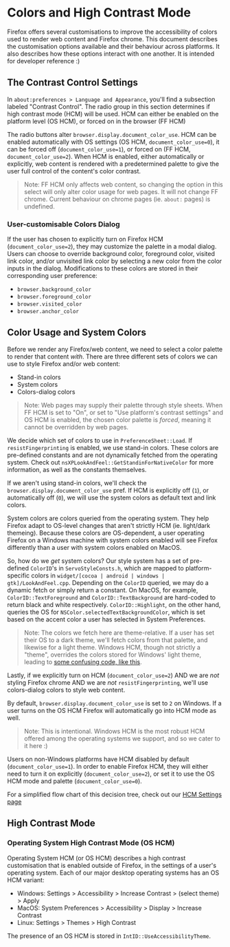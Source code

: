 # Colors and High Contrast Mode
Firefox offers several customisations to improve the accessibility of colors used to render web content and Firefox chrome. This document describes the customisation options available and their behaviour across platforms. It also describes how these options interact with one another. It is intended for developer reference :)

## The Contrast Control Settings
In `about:preferences > Language and Appearance`, you'll find a subsection labeled "Contrast Control". The radio group in this section determines if high contrast mode (HCM) will be used. HCM can either be enabled on the platform level (OS HCM), or forced on in the browser (FF HCM)

The radio buttons alter `browser.display.document_color_use`. HCM can be enabled automatically with OS settings (OS HCM, `document_color_use=0`), it can be forced off (`document_color_use=1`), or forced on (FF HCM, `document_color_use=2`). When HCM is enabled, either automatically or explicitly, web content is rendered with a predetermined palette to give the user full control of the content's color contrast.
> Note: FF HCM only affects web content, so changing the option in this select will only alter color usage for web pages. It will not change FF chrome. Current behaviour on chrome pages (ie. `about:` pages) is undefined.

### User-customisable Colors Dialog
If the user has chosen to explicitly turn on Firefox HCM (`document_color_use=2`), they may customize the palette in a modal dialog. Users can choose to override background color, foreground color, visited link color, and/or unvisited link color by selecting a new color from the color inputs in the dialog. Modifications to these colors are stored in their corresponding user preference:
- `browser.background_color`
- `browser.foreground_color`
- `browser.visited_color`
- `browser.anchor_color`

## Color Usage and System Colors
Before we render any Firefox/web content, we need to select a color palette to render that content _with_. There are three different sets of colors we can use to style Firefox and/or web content:
- Stand-in colors
- System colors
- Colors-dialog colors

> Note: Web pages may supply their palette through style sheets. When FF HCM is set to "On", or set to "Use platform's contrast settings" and OS HCM is enabled, the chosen color palette is _forced_, meaning it cannot be overridden by web pages.

We decide which set of colors to use in `PreferenceSheet::Load`. If `resistFingerprinting` is enabled, we use stand-in colors. These colors are pre-defined constants and are not dynamically fetched from the operating system. Check out `nsXPLookAndFeel::GetStandinForNativeColor` for more information, as well as the constants themselves.

If we aren't using stand-in colors, we'll check the `browser.display.document_color_use` pref. If HCM is explicitly off (`1`), or automatically off (`0`), we will use the system colors as default text and link colors.

System colors are colors queried from the operating system. They help Firefox adapt to OS-level changes that aren't strictly HCM (ie. light/dark themeing). Because these colors are OS-dependent, a user operating Firefox on a Windows machine with system colors enabled will see Firefox differently than a user with system colors enabled on MacOS.

 So, how do we _get_ system colors? Our style system has a set of pre-defined `ColorID`'s in `ServoStyleConsts.h`, which are  mapped to platform-specific colors in  `widget/[cocoa | android | windows | gtk]/LookAndFeel.cpp`. Depending on the `ColorID` queried, we may do a dynamic fetch or simply return a constant. On MacOS, for example, `ColorID::TextForeground` and `ColorID::TextBackground` are hard-coded to return black and white respectively. `ColorID::Highlight`, on the other hand, queries the OS for `NSColor.selectedTextBackgroundColor`, which is set based on the accent color a user has selected in System Preferences.
 > Note: The colors we fetch here are theme-relative. If a user has set their OS to a dark theme, we'll fetch colors from that palette, and likewise for a light theme. Windows HCM, though not strictly a "theme", overrides the colors stored for Windows' light theme, leading to [some confusing code, like this](https://searchfox.org/mozilla-central/rev/b462b11e71b500e084f51e61fbd9e19ea0122c78/layout/style/PreferenceSheet.cpp#202-210).

Lastly, if we explicitly turn on HCM (`document_color_use=2`) AND we are _not_ styling Firefox chrome AND we are _not_ `resistFingerprinting`, we'll use colors-dialog colors to style web content.

By default, `browser.display.document_color_use` is set to `2` on Windows. If a user turns on the OS HCM Firefox will automatically go into HCM mode as well.
 > Note: This is intentional. Windows HCM is the most robust HCM offered among the operating systems we support, and so we cater to it here :)

Users on non-Windows platforms have HCM disabled by default (`document_color_use=1`). In order to enable Firefox HCM, they will either need to turn
it on explicitly (`document_color_use=2`), or set it to use the OS HCM mode and palette (`document_color_use=0`).

For a simplified flow chart of this decision tree, check out our [HCM Settings page](HCMSettings.html)

## High Contrast Mode

### Operating System High Contrast Mode (OS HCM)

Operating System HCM (or OS HCM) describes a high contrast customisation that is enabled outside of Firefox, in the settings of a user's operating system. Each of our major desktop operating systems has an OS HCM variant:
- Windows: Settings > Accessibility > Increase Contrast > (select theme) > Apply
- MacOS: System Preferences > Accessibility > Display > Increase Contrast
- Linux: Settings > Themes > High Contrast

The presence of an OS HCM is stored in `IntID::UseAccessibilityTheme`.

